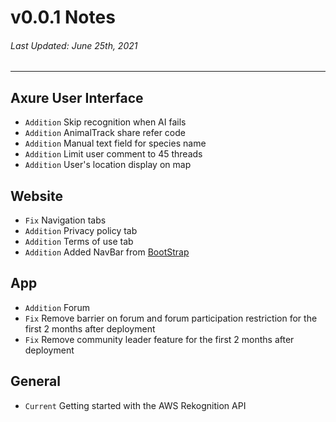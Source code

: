 # v0.0.1 Notes
###### Last Updated: June 25th, 2021
---
## Axure User Interface
- `Addition` Skip recognition when AI fails
- `Addition` AnimalTrack share refer code
- `Addition` Manual text field for species name
- `Addition` Limit user comment to 45 threads
- `Addition` User's location display on map

## Website
- `Fix` Navigation tabs
- `Addition` Privacy policy tab
- `Addition` Terms of use tab
- `Addition` Added NavBar from [BootStrap]

## App
- `Addition` Forum
- `Fix` Remove barrier on forum and forum participation restriction for the first 2 months after deployment
- `Fix` Remove community leader feature for the first 2 months after deployment

## General
- `Current` Getting started with the AWS Rekognition API

[BootStrap]: https://getbootstrap.com/docs/5.0/components/navbar/
